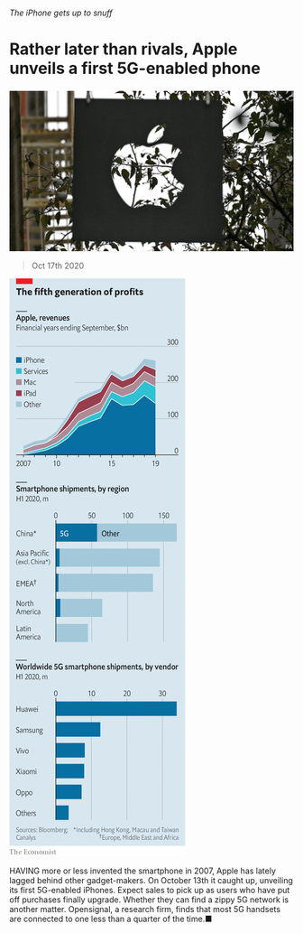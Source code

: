 ###### The iPhone gets up to snuff

# Rather later than rivals, Apple unveils a first 5G-enabled phone 

#####  

![image](images/20201017_WBP502.jpg) 

> Oct 17th 2020 

![image](images/20201017_WBC133.png) 



HAVING more or less invented the smartphone in 2007, Apple has lately lagged behind other gadget-makers. On October 13th it caught up, unveiling its first 5G-enabled iPhones. Expect sales to pick up as users who have put off purchases finally upgrade. Whether they can find a zippy 5G network is another matter. Opensignal, a research firm, finds that most 5G handsets are connected to one less than a quarter of the time.■

